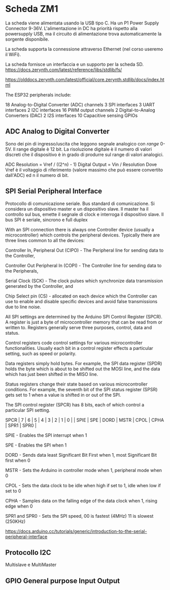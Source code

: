# Scheda ZM1
La scheda viene alimentata usando la USB tipo C. Ha un P1 Power Supply Connector 9-36V. L'alimentazione in DC ha priorità rispetto alla powersupply USB, ma il circuito di alimentazione trova automaticamente la sorgente disponibile.

La scheda supporta la connessione attraverso Ethernet (nel corso useremo il WiFi).

La scheda fornisce un interfaccia e un supporto per la scheda SD.
https://docs.zerynth.com/latest/reference/libs/stdlib/fs/

https://olddocs.zerynth.com/latest/official/core.zerynth.stdlib/docs/index.html


The ESP32 peripherals include:

18 Analog-to-Digital Converter (ADC) channels
3 SPI interfaces
3 UART interfaces
2 I2C interfaces
16 PWM output channels
2 Digital-to-Analog Converters (DAC)
2 I2S interfaces
10 Capacitive sensing GPIOs

## ADC Analog to Digital Converter 
Sono dei pin di ingresso/uscita che leggono segnale analogico con *range* 0-5V. Il range digitale è 12 bit.
La risoluzione digitale è il numero di valori discreti che il dispositivo è in grado di produrre sul range di valori analogici.

ADC Resolution = Vref / ((2^n) - 1) 
Digital Output = Vin / Resolution
Dove Vref è il voltaggio di riferimento (valore massimo che può essere convertito dall'ADC) ed n il numero di bit.

## SPI Serial Peripheral Interface
Protocollo di comunicazione seriale. Bus standard di comunicazione. Si considera un dispositivo master e un dispositivo slave. Il master ha il controllo sul bus, emette il segnale di clock e interroga il dispositivo slave. Il bus SPI è seriale, sincrono e full duplex

With an SPI connection there is always one Controller device (usually a microcontroller) which controls the peripheral devices. Typically there are three lines common to all the devices:

Controller In, Peripheral Out (CIPO) - The Peripheral line for sending data to the Controller,

Controller Out Peripheral In (COPI) - The Controller line for sending data to the Peripherals,

Serial Clock (SCK) - The clock pulses which synchronize data transmission generated by the Controller, and

Chip Select pin (CS) - allocated on each device which the Controller can use to enable and disable specific devices and avoid false transmissions due to line noise.

All SPI settings are determined by the Arduino SPI Control Register (SPCR). A register is just a byte of microcontroller memory that can be read from or written to. Registers generally serve three purposes, control, data and status.

Control registers code control settings for various microcontroller functionalities. Usually each bit in a control register effects a particular setting, such as speed or polarity.

Data registers simply hold bytes. For example, the SPI data register (SPDR) holds the byte which is about to be shifted out the MOSI line, and the data which has just been shifted in the MISO line.

Status registers change their state based on various microcontroller conditions. For example, the seventh bit of the SPI status register (SPSR) gets set to 1 when a value is shifted in or out of the SPI.

The SPI control register (SPCR) has 8 bits, each of which control a particular SPI setting.

SPCR
| 7    | 6    | 5    | 4    | 3    | 2    | 1    | 0    |
| SPIE | SPE  | DORD | MSTR | CPOL | CPHA | SPR1 | SPR0 |

SPIE - Enables the SPI interrupt when 1

SPE - Enables the SPI when 1

DORD - Sends data least Significant Bit First when 1, most Significant Bit first when 0

MSTR - Sets the Arduino in controller mode when 1, peripheral mode when 0

CPOL - Sets the data clock to be idle when high if set to 1, idle when low if set to 0

CPHA - Samples data on the falling edge of the data clock when 1, rising edge when 0

SPR1 and SPR0 - Sets the SPI speed, 00 is fastest (4MHz) 11 is slowest (250KHz)


https://docs.arduino.cc/tutorials/generic/introduction-to-the-serial-peripheral-interface


## Protocollo I2C
Multislave e MultiMaster

## GPIO General purpose Input Output